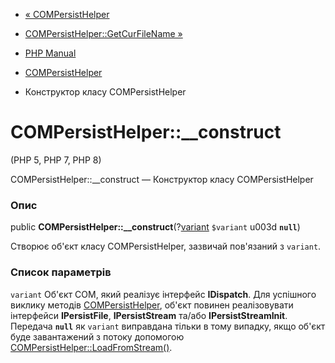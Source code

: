 - [« COMPersistHelper](class.compersisthelper.md)
- [COMPersistHelper::GetCurFileName »](compersisthelper.getcurfilename.md)

- [PHP Manual](index.md)
- [COMPersistHelper](class.compersisthelper.md)
- Конструктор класу COMPersistHelper

# COMPersistHelper::\_\_construct

(PHP 5, PHP 7, PHP 8)

COMPersistHelper::\_\_construct — Конструктор класу COMPersistHelper

### Опис

public
**COMPersistHelper::\_\_construct**(?[variant](class.variant.md)
`$variant` u003d **`null`**)

Створює об'єкт класу COMPersistHelper, зазвичай пов'язаний з `variant`.

### Список параметрів

`variant`
Об'єкт COM, який реалізує інтерфейс **IDispatch**. Для успішного виклику
методів [COMPersistHelper](class.compersisthelper.md), об'єкт повинен
реалізовувати інтерфейси **IPersistFile**, **IPersistStream** та/або
**IPersistStreamInit**. Передача **`null`** як `variant`
виправдана тільки в тому випадку, якщо об'єкт буде завантажений з потоку
допомогою
[COMPersistHelper::LoadFromStream()](compersisthelper.loadfromstream.md).
